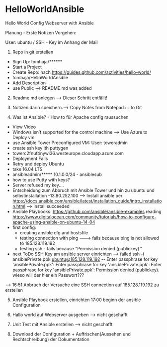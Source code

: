 # HelloWorldAnsible
Hello World Config Webserver with Ansible



Planung - Erste Notizen
Vorgehen:

User: ubuntu / SSH - Key im Anhang der Mail

1. Repo in git erstellen
- Sign Up: tomhaja/******
- Start a Project
- Create Repo: nach https://guides.github.com/activities/hello-world/
-  tomhaja/HelloWorldAnsible
- Add Description
- use Public
--> README.md was added

2. Readme.md anlegen --> Dieser Schritt entfällt!
3. Notizen darin speichern.--> Copy Notes from Notepad++ to Git 

4. Was ist Ansible? - How to für Apache config raussuchen
- View Video
- Windows isn’t supported for the control machine --> Use Azure to Deploy vm
- use Ansible Tower Preconfigured VM: User: toweradmin
- create ssh key ith puttygen
- towerc2fnuf4nywi36.westeurope.cloudapp.azure.com
- Deployment Fails
- Retry und deploy Ubuntu
- take 16.04 LTS
- ansibleadmin/*****
10.1.0.0/24 - ansiblesub
- how to use Putty with keys?
- Server refused my key.... 
- Entscheidung zum Abbruch mit Ansible Tower und hin zu ubuntu und selbstinstallation
-13.80.252.100
--> Install ansible per https://docs.ansible.com/ansible/latest/installation_guide/intro_installation.html
--> install succeeded
- Ansible Playbooks: https://github.com/ansible/ansible-examples
reading  https://www.digitalocean.com/community/tutorials/how-to-configure-apache-using-ansible-on-ubuntu-14-04
- first config: 
    - creating ansible cfg and hostsfile 
    - testing connection with ping ---> fails because ping is not allowed to  185.128.119.192
    - testing ssh - fails because "Permission denied (publickey)."
- next ToDo SSH Key am ansible server einrichten --> failed
ssh -i ansiblePrivate.ppk ubuntu@185.128.119.192 -- Enter passphrase for key 'ansiblePrivate.ppk':
Enter passphrase for key 'ansiblePrivate.ppk':
Enter passphrase for key 'ansiblePrivate.ppk':
Permission denied (publickey).
wieso will der hier ein Passwort???

--> 16:51 Abbruch der Versuche eine SSH connection auf 185.128.119.192 zu erstellen

5. Ansible Playbook erstellen, einrichten
17:00 beginn der ansible Configuration 


6. Hallo world auf Webserver ausgeben --> nicht geschafft
7. Unit Test mit Ansible erstellen --> nicht geschafft

8. Download der Configuration + Auffrischen(Aussehen und Rechtschreibung) der Dokumentation
